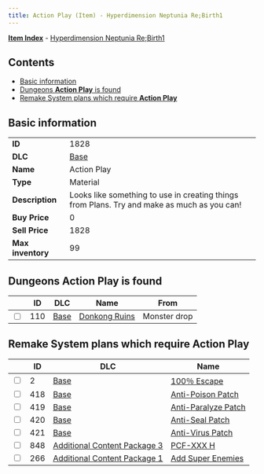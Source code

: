 ```yaml
---
title: Action Play (Item) - Hyperdimension Neptunia Re;Birth1
---
```


[**Item Index**](/neptunia/rb1/item/index.html) - [Hyperdimension Neptunia Re;Birth1](/neptunia/rb1)

## Contents

- [Basic information](#basic-information)
- [Dungeons **Action Play** is found](#dungeons-action-play-is-found)
- [Remake System plans which require **Action Play**](#remake-system-plans-which-require-action-play)

## Basic information

|   |   |
| -- | -- |
| **ID** | 1828 |
| **DLC** | [Base](/neptunia/rb1/dlc/1-base.html) |
| **Name** | Action Play |
| **Type** | Material |
| **Description** | Looks like something to use in creating things from Plans. Try and make as much as you can! |
| **Buy Price** | 0 |
| **Sell Price** | 1828 |
| **Max inventory** | 99 |


## Dungeons **Action Play** is found

|    | ID | DLC | Name | From |
| -- | -- | --- | ---- | ---- |
| <input type="checkbox" id="rb1-dungeon-1-110" class="trackbox" /> | 110 | [Base](/neptunia/rb1/dlc/1-base.html) | [Donkong Ruins](/neptunia/rb1/dungeon/1-110-donkong-ruins.html) | Monster drop |


## Remake System plans which require **Action Play**

|    | ID | DLC | Name |
| -- | -- | --- | ---- |
| <input type="checkbox" id="rb1-quest-1-2" class="trackbox" /> | 2 | [Base](/neptunia/rb1/dlc/1-base.html) | [100％ Escape](/neptunia/rb1/quest/1-2-100-escape.html) |
| <input type="checkbox" id="rb1-quest-1-418" class="trackbox" /> | 418 | [Base](/neptunia/rb1/dlc/1-base.html) | [Anti-Poison Patch](/neptunia/rb1/quest/1-418-anti-poison-patch.html) |
| <input type="checkbox" id="rb1-quest-1-419" class="trackbox" /> | 419 | [Base](/neptunia/rb1/dlc/1-base.html) | [Anti-Paralyze Patch](/neptunia/rb1/quest/1-419-anti-paralyze-patch.html) |
| <input type="checkbox" id="rb1-quest-1-420" class="trackbox" /> | 420 | [Base](/neptunia/rb1/dlc/1-base.html) | [Anti-Seal Patch](/neptunia/rb1/quest/1-420-anti-seal-patch.html) |
| <input type="checkbox" id="rb1-quest-1-421" class="trackbox" /> | 421 | [Base](/neptunia/rb1/dlc/1-base.html) | [Anti-Virus Patch](/neptunia/rb1/quest/1-421-anti-virus-patch.html) |
| <input type="checkbox" id="rb1-quest-12-848" class="trackbox" /> | 848 | [Additional Content Package 3](/neptunia/rb1/dlc/12-pack3.html) | [PCF-XXX H](/neptunia/rb1/quest/12-848-pcf-xxx-h.html) |
| <input type="checkbox" id="rb1-quest-10-266" class="trackbox" /> | 266 | [Additional Content Package 1](/neptunia/rb1/dlc/10-pack1.html) | [Add Super Enemies](/neptunia/rb1/quest/10-266-add-super-enemies.html) |
